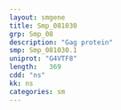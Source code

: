 ```yaml
---
layout: smgene
title: Smp_081030
grp: Smp_08
description: "Gag protein"
smp: Smp_081030.1
uniprot: "G4VTF8"
length:   369
cdd: "ns"
kk: ns
categories: sm
---
```

